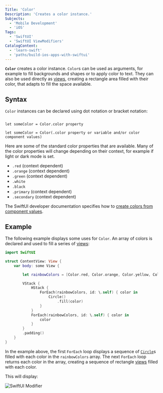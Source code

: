 ```yaml
---
Title: 'Color'
Description: 'Creates a color instance.'
Subjects:
  - 'Mobile Development'
  - 'iOS'
Tags:
  - 'SwiftUI'
  - 'SwiftUI ViewModifiers'
CatalogContent:
  - 'learn-swift'
  - 'paths/build-ios-apps-with-swiftui'
---
```


**`Color`** creates a color instance. `Color`s can be used as arguments, for example to fill backgrounds and shapes or to apply color to text. They can also be used directly as [views](https://www.codecademy.com/resources/docs/swiftui/views), creating a rectangle area filled with their color, that adapts to fill the space available.

## Syntax

`Color` instances can be declared using dot notation or bracket notation:

```pseudo

let someColor = Color.color property

let someColor = Color(.color property or variable and/or color component values)

```

Here are some of the standard color properties that are available. Many of the color properties will change depending on their context, for example if light or dark mode is set.

- `.red` (context dependent)
- `.orange` (context dependent)
- `.green` (context dependent)
- `.white`
- `.black`
- `.primary` (context dependent)
- `.secondary` (context dependent)

The SwiftUI developer documentation specifies how to [create colors from component values](https://developer.apple.com/documentation/swiftui/color).

## Example

The following example displays some uses for `Color`. An array of colors is declared and used to fill a series of [views](https://www.codecademy.com/resources/docs/swiftui/views):

```swift
import SwiftUI

struct ContentView: View {
    var body: some View {

        let rainbowColors = [Color.red, Color.orange, Color.yellow, Color.green, Color.mint, Color.teal, Color.cyan, Color.blue, Color.indigo, Color.purple, Color.brown]

        VStack {
            HStack {
                ForEach(rainbowColors, id: \.self) { color in
                    Circle()
                        .fill(color)
                }
            }
            ForEach(rainbowColors, id: \.self) { color in
                color
            }
        }
        .padding()
    }
}
```

In the example above, the first `ForEach` loop displays a sequence of [`Circle`](https://www.codecademy.com/resources/docs/swiftui/views/circle)s filled with each color in the `rainbowColors` array. The next `ForEach` loop returns each color in the array, creating a sequence of rectangle [views](https://www.codecademy.com/resources/docs/swiftui/views) filled with each color.

This will display:

![SwiftUI Modifier](https://raw.githubusercontent.com/Codecademy/docs/main/media/swiftui-color.png)

